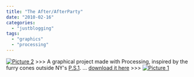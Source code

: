```yaml
---
title: "The After/AfterParty"
date: "2010-02-16"
categories: 
  - "justblogging"
tags: 
  - "graphics"
  - "processing"
---
```


[![](/media/static/blog_img/picture-22.png "Picture 2")](http://www.flickr.com/photos/mikele/3704891137/in/set-72157621066713469/) >>> A graphical project made with Processing, inspired by the furry cones outside NY's [P.S.1](http://ps1.org/exhibitions/view/296/). ... [download it here](http://velluminous.org/mos/) >>> [![](/media/static/blog_img/picture-14.png "Picture 1")](http://velluminous.org/mos/)

